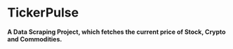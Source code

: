 # TickerPulse
**A Data Scraping Project, which fetches the current price of Stock, Crypto and Commodities.**
